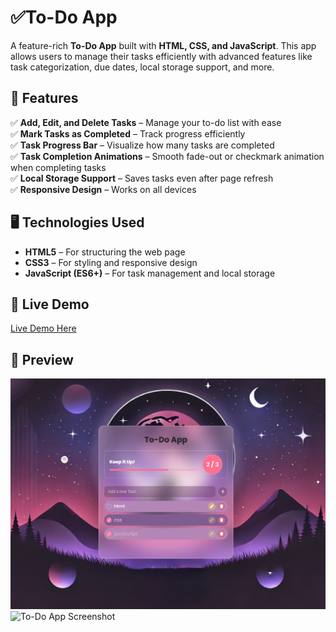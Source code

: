 # ✅To-Do App  

A feature-rich **To-Do App** built with **HTML, CSS, and JavaScript**. This app allows users to manage their tasks efficiently with advanced features like task categorization, due dates, local storage support, and more.  

## 🎨 Features  

✅ **Add, Edit, and Delete Tasks** – Manage your to-do list with ease  
✅ **Mark Tasks as Completed** – Track progress efficiently  
✅ **Task Progress Bar** – Visualize how many tasks are completed  
✅ **Task Completion Animations** – Smooth fade-out or checkmark animation when completing tasks   
✅ **Local Storage Support** – Saves tasks even after page refresh  
✅ **Responsive Design** – Works on all devices  

## 🖥️ Technologies Used  

- **HTML5** – For structuring the web page  
- **CSS3** – For styling and responsive design  
- **JavaScript (ES6+)** – For task management and local storage  

## 🚀 Live Demo  

[Live Demo Here](https://ahmedragab15.github.io/ToDo-App)  

## 📸 Preview  

![To-Do App Screenshot](assets/preview.png)  
![To-Do App Screenshot](assets/preview.gif)  
